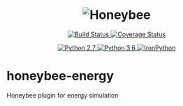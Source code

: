 <h1 align="center"><img src="http://www.ladybug.tools/assets/img/honeybee.png" alt="Honeybee"></h1>

<p align="center">
  <a href="https://travis-ci.org/ladybug-tools/honeybee-energy">
    <img src="https://travis-ci.org/ladybug-tools/honeybee-energy.svg?branch=master" alt="Build Status"/>
  </a>
  <a href="https://coveralls.io/github/ladybug-tools/honeybee-energy">
    <img src="https://coveralls.io/repos/github/ladybug-tools/honeybee-energy/badge.svg?branch=master" alt="Coverage Status"/>
  </a>
</p>

<p align="center">
  <a href="https://www.python.org/downloads/release/python-270/">
    <img src="https://img.shields.io/badge/python-2.7-green.svg" alt="Python 2.7"/>
  </a>
  <a href="https://www.python.org/downloads/release/python-360/">
    <img src="https://img.shields.io/badge/python-3.6-blue.svg" alt="Python 3.6"/>
  </a>
  <a href="https://github.com/IronLanguages/ironpython2/releases/tag/ipy-2.7.8/">
    <img src="https://img.shields.io/badge/ironpython-2.7-red.svg" alt="IronPython"/>
  </a>
</p>

# honeybee-energy
Honeybee plugin for energy simulation
